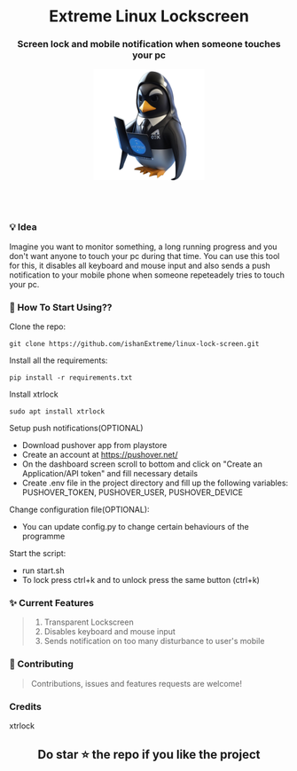 <h1 align="center">
  Extreme Linux Lockscreen
</h1>

<h3 align="center">
  Screen lock and mobile notification when someone touches your pc
</h3>
<p align="center">
<a>
    <img style="width:200px" src="./images/logo.png"/>
</a>
</p>
<br/>
<br/>

### 💡 Idea

Imagine you want to monitor something, a long running progress and you don't want anyone to touch your pc during that time. You can use this tool for this, it disables all keyboard and mouse input and also sends a push notification to your mobile phone when someone repeteadely tries to touch your pc.

### 🤔 How To Start Using??

Clone the repo:

```
git clone https://github.com/ishanExtreme/linux-lock-screen.git
```

Install all the requirements:

```
pip install -r requirements.txt
```

Install xtrlock

```
sudo apt install xtrlock
```

Setup push notifications(OPTIONAL)

- Download pushover app from playstore
- Create an account at https://pushover.net/
- On the dashboard screen scroll to bottom and click on "Create an Application/API token" and fill necessary details
- Create .env file in the project directory and fill up the following variables: PUSHOVER_TOKEN, PUSHOVER_USER, PUSHOVER_DEVICE

Change configuration file(OPTIONAL):

- You can update config.py to change certain behaviours of the programme

Start the script:

- run start.sh
- To lock press ctrl+k and to unlock press the same button (ctrl+k)

### ✨ Current Features

> 1. Transparent Lockscreen
> 2. Disables keyboard and mouse input
> 3. Sends notification on too many disturbance to user's mobile

### 🤝 Contributing

> Contributions, issues and features requests are welcome!

### Credits

xtrlock

<h2 align='center'>
  Do star ⭐ the repo if you like the project
</h2>

<!-- 3rd api party used -->
<!-- Twilio for WA -->
<!-- Mailgub for emails -->
